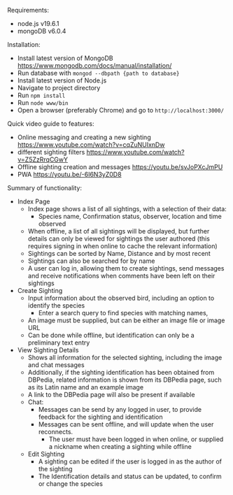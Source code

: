 Requirements:
* node.js v19.6.1
* mongoDB v6.0.4

Installation:
* Install latest version of MongoDB https://www.mongodb.com/docs/manual/installation/
* Run database with `mongod --dbpath {path to database}`
* Install latest version of Node.js
* Navigate to project directory
* Run `npm install`
* Run `node www/bin`
* Open a browser (preferably Chrome) and go to `http://localhost:3000/`

Quick video guide to features:
* Online messaging and creating a new sighting https://www.youtube.com/watch?v=cqZuNUIxnDw
* different sighting filters https://www.youtube.com/watch?v=Z5ZzRrqCGwY
* Offline sighting creation and messages https://youtu.be/svJoPXcJmPU
* PWA https://youtu.be/-6I6N3yZ0D8

Summary of functionality:
* Index Page
  * Index page shows a list of all sightings, with a selection of their data:
    *   Species name, Confirmation status, observer, location  and time observed
  * When offline, a list of all sightings will be displayed, but further details can only be viewed for sightings the user authored (this requires signing in when online to cache the relevant information)
  * Sightings can be sorted by Name, Distance and by most recent
  * Sightings can also be searched for by name
  * A user can log in, allowing them to create sightings, send messages and receive notifications when comments have been left on their sightings
* Create Sighting
  * Input information about the observed bird, including an option to identify the species
    * Enter a search query to find species with matching names, 
  * An image must be supplied, but can be either an image file or image URL
  * Can be done while offline, but identification can only be a preliminary text entry
* View Sighting Details
  * Shows all information for the selected sighting, including the image and chat messages
  * Additionally, if the sighting identification has been obtained from DBPedia, related information is shown from its DBPedia page, such as its Latin name and an example image
  * A link to the DBPedia page will also be present if available
  * Chat:
    * Messages can be send by any logged in user, to provide feedback for the sighting and identification
    * Messages can be sent offline, and will update when the user reconnects. 
        * The user must have been logged in when online, or supplied a nickname when creating a sighting while offline
  * Edit Sighting
    * A sighting can be edited if the user is logged in as the author of the sighting
    * The Identification details and status can be updated, to confirm or change the species 

